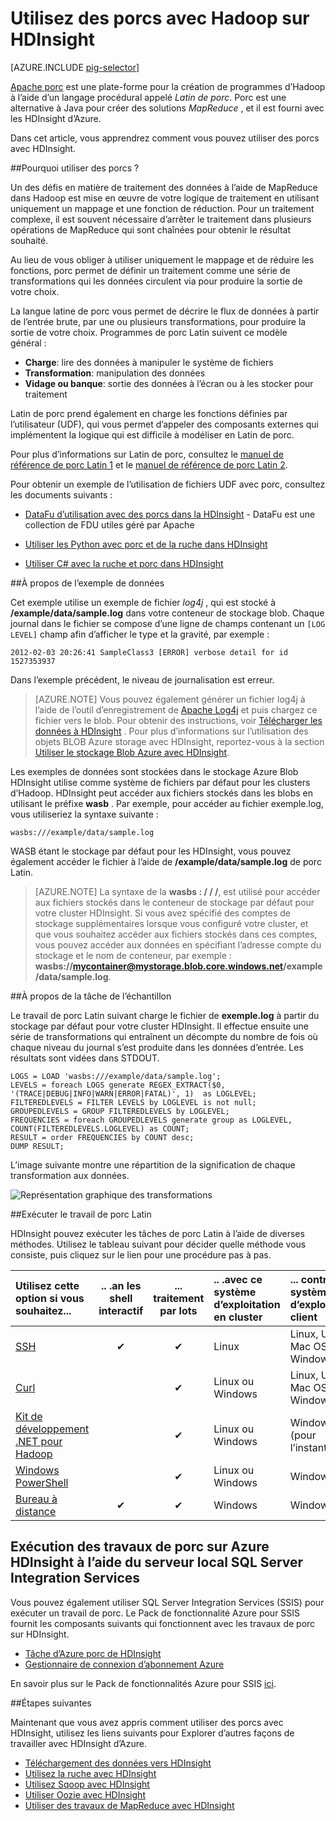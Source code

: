 <properties
   pageTitle="Utiliser Hadoop porc dans HDInsight | Microsoft Azure"
   description="Apprenez à utiliser des porcs avec Hadoop sur HDInsight."
   services="hdinsight"
   documentationCenter=""
   authors="Blackmist"
   manager="jhubbard"
   editor="cgronlun"
    tags="azure-portal"/>

<tags
   ms.service="hdinsight"
   ms.devlang="na"
   ms.topic="article"
   ms.tgt_pltfrm="na"
   ms.workload="big-data"
   ms.date="09/14/2016"
   ms.author="larryfr"/>

# <a name="use-pig-with-hadoop-on-hdinsight"></a>Utilisez des porcs avec Hadoop sur HDInsight

[AZURE.INCLUDE [pig-selector](../../includes/hdinsight-selector-use-pig.md)]

[Apache porc](http://pig.apache.org/) est une plate-forme pour la création de programmes d’Hadoop à l’aide d’un langage procédural appelé *Latin de porc*. Porc est une alternative à Java pour créer des solutions *MapReduce* , et il est fourni avec les HDInsight d’Azure.

Dans cet article, vous apprendrez comment vous pouvez utiliser des porcs avec HDInsight.

##<a id="why"></a>Pourquoi utiliser des porcs ?

Un des défis en matière de traitement des données à l’aide de MapReduce dans Hadoop est mise en œuvre de votre logique de traitement en utilisant uniquement un mappage et une fonction de réduction. Pour un traitement complexe, il est souvent nécessaire d’arrêter le traitement dans plusieurs opérations de MapReduce qui sont chaînées pour obtenir le résultat souhaité.

Au lieu de vous obliger à utiliser uniquement le mappage et de réduire les fonctions, porc permet de définir un traitement comme une série de transformations qui les données circulent via pour produire la sortie de votre choix.

La langue latine de porc vous permet de décrire le flux de données à partir de l’entrée brute, par une ou plusieurs transformations, pour produire la sortie de votre choix. Programmes de porc Latin suivent ce modèle général :

- **Charge**: lire des données à manipuler le système de fichiers
- **Transformation**: manipulation des données
- **Vidage ou banque**: sortie des données à l’écran ou à les stocker pour traitement

Latin de porc prend également en charge les fonctions définies par l’utilisateur (UDF), qui vous permet d’appeler des composants externes qui implémentent la logique qui est difficile à modéliser en Latin de porc.

Pour plus d’informations sur Latin de porc, consultez le [manuel de référence de porc Latin 1](http://pig.apache.org/docs/r0.7.0/piglatin_ref1.html) et le [manuel de référence de porc Latin 2](http://pig.apache.org/docs/r0.7.0/piglatin_ref2.html).

Pour obtenir un exemple de l’utilisation de fichiers UDF avec porc, consultez les documents suivants :

* [DataFu d’utilisation avec des porcs dans la HDInsight](hdinsight-hadoop-use-pig-datafu-udf.md) - DataFu est une collection de FDU utiles géré par Apache

* [Utiliser les Python avec porc et de la ruche dans HDInsight](hdinsight-python.md)

* [Utiliser C# avec la ruche et porc dans HDInsight](hdinsight-hadoop-hive-pig-udf-dotnet-csharp.md)

##<a id="data"></a>À propos de l’exemple de données

Cet exemple utilise un exemple de fichier *log4j* , qui est stocké à **/example/data/sample.log** dans votre conteneur de stockage blob. Chaque journal dans le fichier se compose d’une ligne de champs contenant un `[LOG LEVEL]` champ afin d’afficher le type et la gravité, par exemple :

    2012-02-03 20:26:41 SampleClass3 [ERROR] verbose detail for id 1527353937

Dans l’exemple précédent, le niveau de journalisation est erreur.

> [AZURE.NOTE] Vous pouvez également générer un fichier log4j à l’aide de l’outil d’enregistrement de [Apache Log4j](http://en.wikipedia.org/wiki/Log4j) et puis chargez ce fichier vers le blob. Pour obtenir des instructions, voir [Télécharger les données à HDInsight](hdinsight-upload-data.md) . Pour plus d’informations sur l’utilisation des objets BLOB Azure storage avec HDInsight, reportez-vous à la section [Utiliser le stockage Blob Azure avec HDInsight](hdinsight-hadoop-use-blob-storage.md).

Les exemples de données sont stockées dans le stockage Azure Blob HDInsight utilise comme système de fichiers par défaut pour les clusters d’Hadoop. HDInsight peut accéder aux fichiers stockés dans les blobs en utilisant le préfixe **wasb** . Par exemple, pour accéder au fichier exemple.log, vous utiliseriez la syntaxe suivante :

    wasbs:///example/data/sample.log

WASB étant le stockage par défaut pour les HDInsight, vous pouvez également accéder le fichier à l’aide de **/example/data/sample.log** de porc Latin.

> [AZURE.NOTE] La syntaxe de la **wasbs : / / /**, est utilisé pour accéder aux fichiers stockés dans le conteneur de stockage par défaut pour votre cluster HDInsight. Si vous avez spécifié des comptes de stockage supplémentaires lorsque vous configuré votre cluster, et que vous souhaitez accéder aux fichiers stockés dans ces comptes, vous pouvez accéder aux données en spécifiant l’adresse compte du stockage et le nom de conteneur, par exemple : **wasbs://mycontainer@mystorage.blob.core.windows.net/example/data/sample.log**.


##<a id="job"></a>À propos de la tâche de l’échantillon

Le travail de porc Latin suivant charge le fichier de **exemple.log** à partir du stockage par défaut pour votre cluster HDInsight. Il effectue ensuite une série de transformations qui entraînent un décompte du nombre de fois où chaque niveau du journal s’est produite dans les données d’entrée. Les résultats sont vidées dans STDOUT.

    LOGS = LOAD 'wasbs:///example/data/sample.log';
    LEVELS = foreach LOGS generate REGEX_EXTRACT($0, '(TRACE|DEBUG|INFO|WARN|ERROR|FATAL)', 1)  as LOGLEVEL;
    FILTEREDLEVELS = FILTER LEVELS by LOGLEVEL is not null;
    GROUPEDLEVELS = GROUP FILTEREDLEVELS by LOGLEVEL;
    FREQUENCIES = foreach GROUPEDLEVELS generate group as LOGLEVEL, COUNT(FILTEREDLEVELS.LOGLEVEL) as COUNT;
    RESULT = order FREQUENCIES by COUNT desc;
    DUMP RESULT;

L’image suivante montre une répartition de la signification de chaque transformation aux données.

![Représentation graphique des transformations][image-hdi-pig-data-transformation]

##<a id="run"></a>Exécuter le travail de porc Latin

HDInsight pouvez exécuter les tâches de porc Latin à l’aide de diverses méthodes. Utilisez le tableau suivant pour décider quelle méthode vous consiste, puis cliquez sur le lien pour une procédure pas à pas.

| **Utilisez cette option** si vous souhaitez...                                   | .. .an les shell **interactif** | ... traitement **par lots** | .. .avec ce **système d’exploitation en cluster** | ... contre ce **système d’exploitation client** |
|:--------------------------------------------------------------|:---------------------------:|:-----------------------:|:------------------------------------------|:-----------------------------------------|
| [SSH](hdinsight-hadoop-use-pig-ssh.md)                        |              ✔              |            ✔            | Linux                                     | Linux, Unix, Mac OS X ou Windows        |
| [Curl](hdinsight-hadoop-use-pig-curl.md)                      |           &nbsp;            |            ✔            | Linux ou Windows                          | Linux, Unix, Mac OS X ou Windows        |
| [Kit de développement .NET pour Hadoop](hdinsight-hadoop-use-pig-dotnet-sdk.md) |           &nbsp;            |            ✔            | Linux ou Windows                          | Windows (pour l’instant)                        |
| [Windows PowerShell](hdinsight-hadoop-use-pig-powershell.md)  |           &nbsp;            |            ✔            | Linux ou Windows                          | Windows                                  |
| [Bureau à distance](hdinsight-hadoop-use-pig-remote-desktop.md)  |              ✔              |            ✔            | Windows                                   | Windows                                  |


## <a name="running-pig-jobs-on-azure-hdinsight-using-on-premises-sql-server-integration-services"></a>Exécution des travaux de porc sur Azure HDInsight à l’aide du serveur local SQL Server Integration Services

Vous pouvez également utiliser SQL Server Integration Services (SSIS) pour exécuter un travail de porc. Le Pack de fonctionnalité Azure pour SSIS fournit les composants suivants qui fonctionnent avec les travaux de porc sur HDInsight.


- [Tâche d’Azure porc de HDInsight][pigtask]
- [Gestionnaire de connexion d’abonnement Azure][connectionmanager]


En savoir plus sur le Pack de fonctionnalités Azure pour SSIS [ici][ssispack].


##<a id="nextsteps"></a>Étapes suivantes

Maintenant que vous avez appris comment utiliser des porcs avec HDInsight, utilisez les liens suivants pour Explorer d’autres façons de travailler avec HDInsight d’Azure.

* [Téléchargement des données vers HDInsight][hdinsight-upload-data]
* [Utilisez la ruche avec HDInsight][hdinsight-use-hive]
* [Utilisez Sqoop avec HDInsight](hdinsight-use-sqoop.md)
* [Utiliser Oozie avec HDInsight](hdinsight-use-oozie.md)
* [Utiliser des travaux de MapReduce avec HDInsight][hdinsight-use-mapreduce]

[check]: ./media/hdinsight-use-pig/hdi.checkmark.png

[apachepig-home]: http://pig.apache.org/
[putty]: http://www.chiark.greenend.org.uk/~sgtatham/putty/download.html
[curl]: http://curl.haxx.se/
[pigtask]: http://msdn.microsoft.com/library/mt146781(v=sql.120).aspx
[connectionmanager]: http://msdn.microsoft.com/library/mt146773(v=sql.120).aspx
[ssispack]: http://msdn.microsoft.com/library/mt146770(v=sql.120).aspx

[hdinsight-storage]: hdinsight-use-blob-storage.md
[hdinsight-upload-data]: hdinsight-upload-data.md
[hdinsight-get-started]: ../hdinsight-get-started.md
[hdinsight-admin-powershell]: hdinsight-administer-use-powershell.md

[hdinsight-use-hive]: hdinsight-use-hive.md
[hdinsight-use-mapreduce]: hdinsight-use-mapreduce.md

[hdinsight-provision]: hdinsight-provision-clusters.md
[hdinsight-submit-jobs]: hdinsight-submit-hadoop-jobs-programmatically.md#mapreduce-sdk

[Powershell-install-configure]: ../powershell-install-configure.md

[powershell-start]: http://technet.microsoft.com/library/hh847889.aspx

[image-hdi-log4j-sample]: ./media/hdinsight-use-pig/HDI.wholesamplefile.png
[image-hdi-pig-data-transformation]: ./media/hdinsight-use-pig/HDI.DataTransformation.gif
[image-hdi-pig-powershell]: ./media/hdinsight-use-pig/hdi.pig.powershell.png
[image-hdi-pig-architecture]: ./media/hdinsight-use-pig/HDI.Pig.Architecture.png
